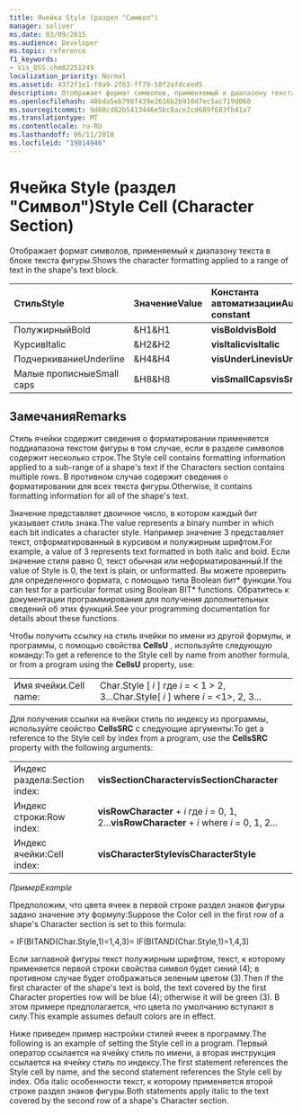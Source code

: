 ```yaml
---
title: Ячейка Style (раздел "Символ")
manager: soliver
ms.date: 03/09/2015
ms.audience: Developer
ms.topic: reference
f1_keywords:
- Vis_DSS.chm82251249
localization_priority: Normal
ms.assetid: 4372f1e1-f0a9-2f63-ff79-58f2afdceed5
description: Отображает формат символов, применяемый к диапазону текста в блоке текста фигуры.
ms.openlocfilehash: 48bda5eb798f439e2616b2b910d7ec5ac719d060
ms.sourcegitcommit: 9d60cd82b5413446e5bc8ace2cd689f683fb41a7
ms.translationtype: MT
ms.contentlocale: ru-RU
ms.lasthandoff: 06/11/2018
ms.locfileid: "19814946"
---
```

# <a name="style-cell-character-section"></a><span data-ttu-id="4913c-103">Ячейка Style (раздел "Символ")</span><span class="sxs-lookup"><span data-stu-id="4913c-103">Style Cell (Character Section)</span></span>

<span data-ttu-id="4913c-104">Отображает формат символов, применяемый к диапазону текста в блоке текста фигуры.</span><span class="sxs-lookup"><span data-stu-id="4913c-104">Shows the character formatting applied to a range of text in the shape's text block.</span></span>
  
|<span data-ttu-id="4913c-105">**Стиль**</span><span class="sxs-lookup"><span data-stu-id="4913c-105">**Style**</span></span>|<span data-ttu-id="4913c-106">**Значение**</span><span class="sxs-lookup"><span data-stu-id="4913c-106">**Value**</span></span>|<span data-ttu-id="4913c-107">**Константа автоматизации**</span><span class="sxs-lookup"><span data-stu-id="4913c-107">**Automation constant**</span></span>|
|:-----|:-----|:-----|
| <span data-ttu-id="4913c-108">Полужирный</span><span class="sxs-lookup"><span data-stu-id="4913c-108">Bold</span></span>  <br/> | <span data-ttu-id="4913c-109">&amp;H1</span><span class="sxs-lookup"><span data-stu-id="4913c-109">&amp;H1</span></span>  <br/> |<span data-ttu-id="4913c-110">**visBold**</span><span class="sxs-lookup"><span data-stu-id="4913c-110">**visBold**</span></span> <br/> |
| <span data-ttu-id="4913c-111">Курсив</span><span class="sxs-lookup"><span data-stu-id="4913c-111">Italic</span></span>  <br/> | <span data-ttu-id="4913c-112">&amp;H2</span><span class="sxs-lookup"><span data-stu-id="4913c-112">&amp;H2</span></span>  <br/> |<span data-ttu-id="4913c-113">**visItalic**</span><span class="sxs-lookup"><span data-stu-id="4913c-113">**visItalic**</span></span> <br/> |
| <span data-ttu-id="4913c-114">Подчеркивание</span><span class="sxs-lookup"><span data-stu-id="4913c-114">Underline</span></span>  <br/> | <span data-ttu-id="4913c-115">&amp;H4</span><span class="sxs-lookup"><span data-stu-id="4913c-115">&amp;H4</span></span>  <br/> |<span data-ttu-id="4913c-116">**visUnderLine**</span><span class="sxs-lookup"><span data-stu-id="4913c-116">**visUnderLine**</span></span> <br/> |
| <span data-ttu-id="4913c-117">Малые прописные</span><span class="sxs-lookup"><span data-stu-id="4913c-117">Small caps</span></span>  <br/> | <span data-ttu-id="4913c-118">&amp;H8</span><span class="sxs-lookup"><span data-stu-id="4913c-118">&amp;H8</span></span>  <br/> |<span data-ttu-id="4913c-119">**visSmallCaps**</span><span class="sxs-lookup"><span data-stu-id="4913c-119">**visSmallCaps**</span></span> <br/> |
   
## <a name="remarks"></a><span data-ttu-id="4913c-120">Замечания</span><span class="sxs-lookup"><span data-stu-id="4913c-120">Remarks</span></span>

<span data-ttu-id="4913c-121">Стиль ячейки содержит сведения о форматировании применяется поддиапазона текстом фигуры в том случае, если в разделе символов содержит несколько строк.</span><span class="sxs-lookup"><span data-stu-id="4913c-121">The Style cell contains formatting information applied to a sub-range of a shape's text if the Characters section contains multiple rows.</span></span> <span data-ttu-id="4913c-122">В противном случае содержит сведения о форматировании для всех текста фигуры.</span><span class="sxs-lookup"><span data-stu-id="4913c-122">Otherwise, it contains formatting information for all of the shape's text.</span></span>
  
<span data-ttu-id="4913c-123">Значение представляет двоичное число, в котором каждый бит указывает стиль знака.</span><span class="sxs-lookup"><span data-stu-id="4913c-123">The value represents a binary number in which each bit indicates a character style.</span></span> <span data-ttu-id="4913c-124">Например значение 3 представляет текст, отформатированный в курсивом и полужирным шрифтом.</span><span class="sxs-lookup"><span data-stu-id="4913c-124">For example, a value of 3 represents text formatted in both italic and bold.</span></span> <span data-ttu-id="4913c-125">Если значение стиля равно 0, текст обычная или неформатированный.</span><span class="sxs-lookup"><span data-stu-id="4913c-125">If the value of Style is 0, the text is plain, or unformatted.</span></span> <span data-ttu-id="4913c-126">Вы можете проверить для определенного формата, с помощью типа Boolean бит\* функции.</span><span class="sxs-lookup"><span data-stu-id="4913c-126">You can test for a particular format using Boolean BIT\* functions.</span></span> <span data-ttu-id="4913c-127">Обратитесь к документации программирования для получения дополнительных сведений об этих функций.</span><span class="sxs-lookup"><span data-stu-id="4913c-127">See your programming documentation for details about these functions.</span></span>
  
<span data-ttu-id="4913c-128">Чтобы получить ссылку на стиль ячейки по имени из другой формулы, и программы, с помощью свойства **CellsU** , используйте следующую команду:</span><span class="sxs-lookup"><span data-stu-id="4913c-128">To get a reference to the Style cell by name from another formula, or from a program using the **CellsU** property, use:</span></span> 
  
|||
|:-----|:-----|
| <span data-ttu-id="4913c-129">Имя ячейки.</span><span class="sxs-lookup"><span data-stu-id="4913c-129">Cell name:</span></span>  <br/> | <span data-ttu-id="4913c-130">Char.Style [ *i* ] где *i* = < 1 > 2, 3...</span><span class="sxs-lookup"><span data-stu-id="4913c-130">Char.Style[  *i*  ]            where  *i*  = <1>, 2, 3...</span></span>  <br/> |
   
<span data-ttu-id="4913c-131">Для получения ссылки на ячейки стиль по индексу из программы, используйте свойство **CellsSRC** с следующие аргументы:</span><span class="sxs-lookup"><span data-stu-id="4913c-131">To get a reference to the Style cell by index from a program, use the **CellsSRC** property with the following arguments:</span></span> 
  
|||
|:-----|:-----|
| <span data-ttu-id="4913c-132">Индекс раздела:</span><span class="sxs-lookup"><span data-stu-id="4913c-132">Section index:</span></span>  <br/> |<span data-ttu-id="4913c-133">**visSectionCharacter**</span><span class="sxs-lookup"><span data-stu-id="4913c-133">**visSectionCharacter**</span></span> <br/> |
| <span data-ttu-id="4913c-134">Индекс строки:</span><span class="sxs-lookup"><span data-stu-id="4913c-134">Row index:</span></span>  <br/> |<span data-ttu-id="4913c-135">**visRowCharacter** +  *i* где *i* = 0, 1, 2...</span><span class="sxs-lookup"><span data-stu-id="4913c-135">**visRowCharacter** +  *i*            where  *i*  = 0, 1, 2...</span></span>  <br/> |
| <span data-ttu-id="4913c-136">Индекс ячейки:</span><span class="sxs-lookup"><span data-stu-id="4913c-136">Cell index:</span></span>  <br/> |<span data-ttu-id="4913c-137">**visCharacterStyle**</span><span class="sxs-lookup"><span data-stu-id="4913c-137">**visCharacterStyle**</span></span> <br/> |
   
 <span data-ttu-id="4913c-138">*Пример*</span><span class="sxs-lookup"><span data-stu-id="4913c-138">*Example*</span></span> 
  
<span data-ttu-id="4913c-139">Предположим, что цвета ячеек в первой строке раздел знаков фигуры задано значение эту формулу:</span><span class="sxs-lookup"><span data-stu-id="4913c-139">Suppose the Color cell in the first row of a shape's Character section is set to this formula:</span></span>
  
<span data-ttu-id="4913c-140">= IF(BITAND(Char.Style,1)=1,4,3)</span><span class="sxs-lookup"><span data-stu-id="4913c-140">= IF(BITAND(Char.Style,1)=1,4,3)</span></span>
  
<span data-ttu-id="4913c-141">Если заглавной фигуры текст полужирным шрифтом, текст, к которому применяется первой строки свойства символ будет синий (4); в противном случае будет отображаться зеленым цветом (3).</span><span class="sxs-lookup"><span data-stu-id="4913c-141">Then if the first character of the shape's text is bold, the text covered by the first Character properties row will be blue (4); otherwise it will be green (3).</span></span> <span data-ttu-id="4913c-142">В этом примере предполагается, что цвета по умолчанию вступают в силу.</span><span class="sxs-lookup"><span data-stu-id="4913c-142">This example assumes default colors are in effect.</span></span>
  
<span data-ttu-id="4913c-143">Ниже приведен пример настройки стилей ячеек в программу.</span><span class="sxs-lookup"><span data-stu-id="4913c-143">The following is an example of setting the Style cell in a program.</span></span> <span data-ttu-id="4913c-144">Первый оператор ссылается на ячейку стиль по имени, а вторая инструкция ссылается на ячейку стиль по индексу.</span><span class="sxs-lookup"><span data-stu-id="4913c-144">The first statement references the Style cell by name, and the second statement references the Style cell by index.</span></span> <span data-ttu-id="4913c-145">Оба italic особенности текст, к которому применяется второй строке раздел знаков фигуры.</span><span class="sxs-lookup"><span data-stu-id="4913c-145">Both statements apply italic to the text covered by the second row of a shape's Character section.</span></span>
  

